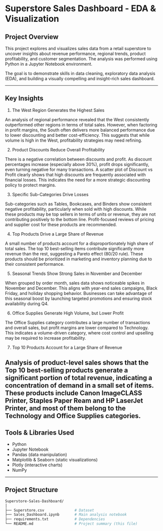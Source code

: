 # Superstore Sales Dashboard - EDA & Visualization

##  Project Overview

This project explores and visualizes sales data from a retail superstore to uncover insights about revenue performance, regional trends, product profitability, and customer segmentation. The analysis was performed using Python in a Jupyter Notebook environment.

The goal is to demonstrate skills in data cleaning, exploratory data analysis (EDA), and building a visually compelling and insight-rich sales dashboard.

---

##  Key Insights

1. The West Region Generates the Highest Sales

An analysis of regional performance revealed that the West consistently outperformed other regions in terms of total sales. However, when factoring in profit margins, the South often delivers more balanced performance due to lower discounting and better cost-efficiency. This suggests that while volume is high in the West, profitability strategies may need refining.

2. Product Discounts Reduce Overall Profitability

There is a negative correlation between discounts and profit. As discount percentages increase (especially above 30%), profit drops significantly, even turning negative for many transactions. A scatter plot of Discount vs Profit clearly shows that high discounts are frequently associated with financial losses. This indicates the need for a more strategic discounting policy to protect margins.

3. Specific Sub-Categories Drive Losses

Sub-categories such as Tables, Bookcases, and Binders show consistent negative profitability, particularly when sold with high discounts. While these products may be top sellers in terms of units or revenue, they are not contributing positively to the bottom line. Profit-focused reviews of pricing and supplier cost for these products are recommended.

4. Top Products Drive a Large Share of Revenue

A small number of products account for a disproportionately high share of total sales. The top 10 best-selling items contribute significantly more revenue than the rest, suggesting a Pareto effect (80/20 rule). These products should be prioritized in marketing and inventory planning due to their consistent performance.

5. Seasonal Trends Show Strong Sales in November and December

When grouped by order month, sales data shows noticeable spikes in November and December. This aligns with year-end sales campaigns, Black Friday, and holiday shopping behavior. Businesses can take advantage of this seasonal boost by launching targeted promotions and ensuring stock availability during Q4.

6. Office Supplies Generate High Volume, but Lower Profit

The Office Supplies category contributes a large number of transactions and overall sales, but profit margins are lower compared to Technology. This indicates a volume-driven category, where cost control and upselling may be required to increase profitability.

7. Top 10 Products Account for a Large Share of Revenue

Analysis of product-level sales shows that the Top 10 best-selling products generate a significant portion of total revenue, indicating a concentration of demand in a small set of items. These products include Canon ImageCLASS Printer, Staples Paper Ream and HP LaserJet Printer, and most of them belong to the Technology and Office Supplies categories.
---

##  Tools & Libraries Used

- Python
- Jupyter Notebook
- Pandas (data manipulation)
- Matplotlib & Seaborn (static visualizations)
- Plotly (interactive charts)
- NumPy

---

##  Project Structure

```bash
Superstore-Sales-Dashboard/
│
├── Superstore.csv              # Dataset
├── Sales_Dashboard.ipynb       # Main analysis notebook
├── requirements.txt            # Dependencies
└── README.md                   # Project summary (this file)
